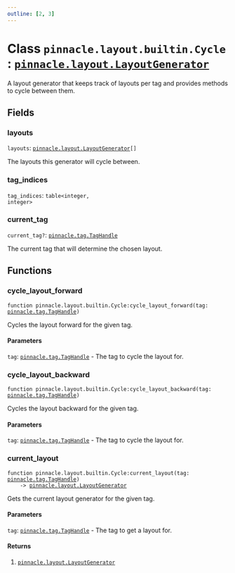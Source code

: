```yaml
---
outline: [2, 3]
---
```


# Class `pinnacle.layout.builtin.Cycle` : <code><a href="/lua-reference/classes/pinnacle.layout.LayoutGenerator">pinnacle.layout.LayoutGenerator</a></code>


A layout generator that keeps track of layouts per tag
and provides methods to cycle between them.

## Fields

### layouts

`layouts`: <code><a href="/lua-reference/classes/pinnacle.layout.LayoutGenerator">pinnacle.layout.LayoutGenerator</a>[]</code>

The layouts this generator will cycle between.

### tag_indices

`tag_indices`: <code>table&lt;integer, integer></code>



### current_tag <Badge type="danger" text="nullable" />

`current_tag?`: <code><a href="/lua-reference/classes/pinnacle.tag.TagHandle">pinnacle.tag.TagHandle</a></code>

The current tag that will determine the chosen layout.


## Functions

### <Badge type="method" text="method" /> cycle_layout_forward

<div class="language-lua"><pre><code>function pinnacle.layout.builtin.Cycle:cycle_layout_forward(tag: <a href="/lua-reference/classes/pinnacle.tag.TagHandle">pinnacle.tag.TagHandle</a>)</code></pre></div>

Cycles the layout forward for the given tag.


#### Parameters

`tag`: <code><a href="/lua-reference/classes/pinnacle.tag.TagHandle">pinnacle.tag.TagHandle</a></code> - The tag to cycle the layout for.






### <Badge type="method" text="method" /> cycle_layout_backward

<div class="language-lua"><pre><code>function pinnacle.layout.builtin.Cycle:cycle_layout_backward(tag: <a href="/lua-reference/classes/pinnacle.tag.TagHandle">pinnacle.tag.TagHandle</a>)</code></pre></div>

Cycles the layout backward for the given tag.


#### Parameters

`tag`: <code><a href="/lua-reference/classes/pinnacle.tag.TagHandle">pinnacle.tag.TagHandle</a></code> - The tag to cycle the layout for.






### <Badge type="method" text="method" /> current_layout

<div class="language-lua"><pre><code>function pinnacle.layout.builtin.Cycle:current_layout(tag: <a href="/lua-reference/classes/pinnacle.tag.TagHandle">pinnacle.tag.TagHandle</a>)
    -> <a href="/lua-reference/classes/pinnacle.layout.LayoutGenerator">pinnacle.layout.LayoutGenerator</a></code></pre></div>

Gets the current layout generator for the given tag.



#### Parameters

`tag`: <code><a href="/lua-reference/classes/pinnacle.tag.TagHandle">pinnacle.tag.TagHandle</a></code> - The tag to get a layout for.



#### Returns

1. <code><a href="/lua-reference/classes/pinnacle.layout.LayoutGenerator">pinnacle.layout.LayoutGenerator</a></code>



